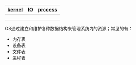 | [kernel](./kernel/README) | [IO](./IO/README.md) | [process](./process/README.md) |
| ------------------------- | -------------------- | ------------------------------ |
|                           |                      |                                |
|                           |                      |                                |
|                           |                      |                                |

OS通过建立和维护各种数据结构来管理系统内的资源；常见的有：

- 内存表
- 设备表
- 文件表
- 进程表

